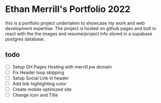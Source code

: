 # Ethan Merrill's Portfolio 2022

this is a portfolio project undertaken to showcase my work and web development expertise. The project is hosted on github pages and bult in react with the the images and resume/project info stored in a supabase postgres database. 

## todo
- [ ] Setup GH Pages Hosting with merrill.pw domain
- [ ] Fix Header loop skipping
- [ ] Setup Social Link in header
- [ ] Add link highlighting color
- [ ] Create mobile optimized site
- [ ] Change icon and Title